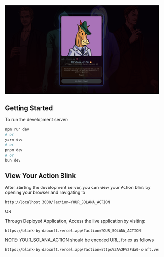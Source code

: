 [![Cover Image](./public/GH.png)]( https://blink-by-daoxnft.vercel.app)

## Getting Started

To run the development server:

```bash
npm run dev
# or
yarn dev
# or
pnpm dev
# or
bun dev
```

## View Your Action Blink

After starting the development server, you can view your Action Blink by opening your browser and navigating to
```bash
http://localhost:3000/?action=YOUR_SOLANA_ACTION
```

OR

Through Deployed Application, Access the live application by visiting:
```bash
https://blink-by-daoxnft.vercel.app/?action=YOUR_SOLANA_ACTION
```

<u>NOTE</u>: YOUR_SOLANA_ACTION should be encoded URL, for ex as follows

```bash
https://blink-by-daoxnft.vercel.app/?action=https%3A%2F%2Fda0-x-nft.vercel.app%2Fapi%2Fjoin-dao-action%3Fnft_id%3D7%26mbrs%3D4%26frcn%3D4
```